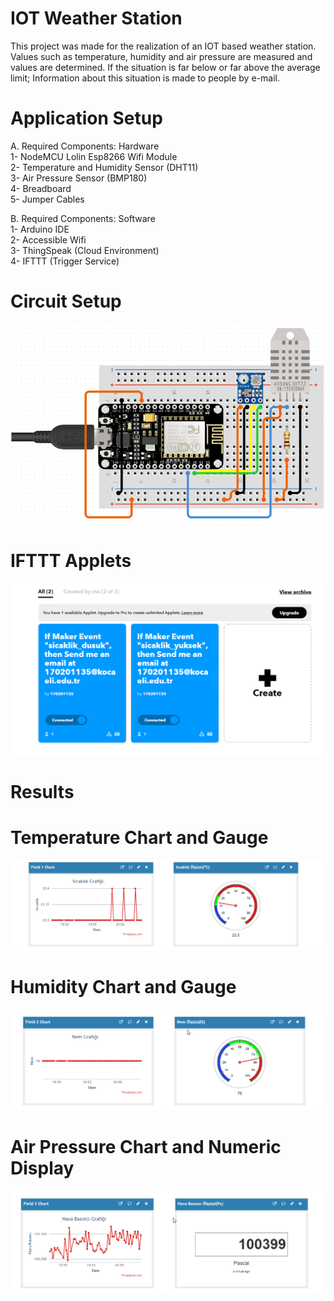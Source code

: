 # IOT Weather Station
This project was made for the realization of an IOT based weather station. Values such as temperature, humidity and air pressure are measured and values are determined. If the situation is far below or far above the average limit; Information about this situation is made to people by e-mail.

# Application Setup
A. Required Components: Hardware <br>
1- NodeMCU Lolin Esp8266 Wifi Module <br>
2- Temperature and Humidity Sensor (DHT11) <br>
3- Air Pressure Sensor (BMP180) <br>
4- Breadboard <br>
5- Jumper Cables <br>

B. Required Components: Software <br>
1- Arduino IDE <br>
2- Accessible Wifi <br>
3- ThingSpeak (Cloud Environment) <br>
4- IFTTT (Trigger Service) <br>

# Circuit Setup
![alt text](https://github.com/hrnbykbs/AllPictures/blob/main/IOTWeatherStation/circuitSetupWeatherStation.png?raw=true)

# IFTTT Applets
![alt text](https://github.com/hrnbykbs/AllPictures/blob/main/IOTWeatherStation/applets.png?raw=true)

# Results
# Temperature Chart and Gauge
![alt text](https://github.com/hrnbykbs/AllPictures/blob/main/IOTWeatherStation/sicaklikverisi.png?raw=true)
# Humidity Chart and Gauge
![alt text](https://github.com/hrnbykbs/AllPictures/blob/main/IOTWeatherStation/nemverisi.png?raw=true)
# Air Pressure Chart and Numeric Display
![alt text](https://github.com/hrnbykbs/AllPictures/blob/main/IOTWeatherStation/basincverisi.png?raw=true)
